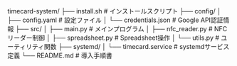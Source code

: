 timecard-system/
├── install.sh                 # インストールスクリプト
├── config/
│   ├── config.yaml           # 設定ファイル
│   └── credentials.json      # Google API認証情報
├── src/
│   ├── main.py              # メインプログラム
│   ├── nfc_reader.py        # NFCリーダー制御
│   ├── spreadsheet.py       # Spreadsheet操作
│   └── utils.py             # ユーティリティ関数
├── systemd/
│   └── timecard.service     # systemdサービス定義
└── README.md                # 導入手順書